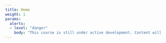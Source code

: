 ```yaml
---
title: Home
weight: 1
params: 
  alerts: 
  - level: "danger"
    body: "This course is still under active development. Content will regularly be added and updated. Check regularly for updates!"
---
```

